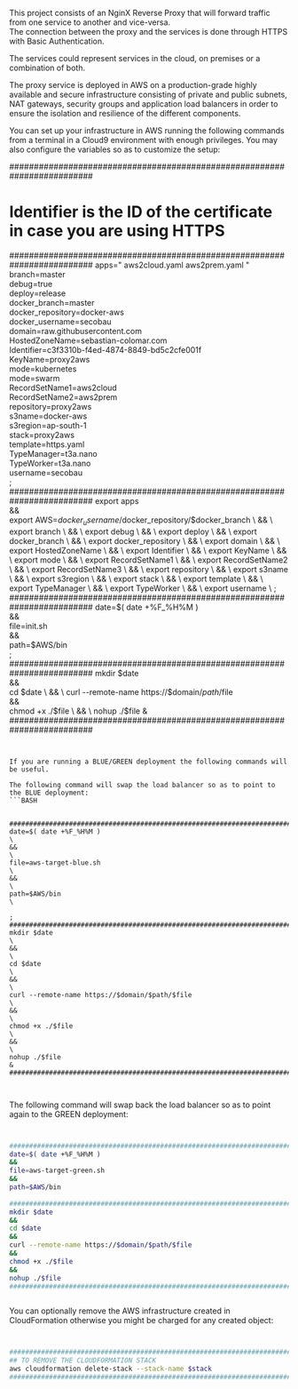 This project consists of an NginX Reverse Proxy that will forward traffic from one service to another and vice-versa.  
The connection between the proxy and the services is done through HTTPS with Basic Authentication.

The services could represent services in the cloud, on premises or a combination of both.

The proxy service is deployed in AWS on a production-grade highly available and secure infrastructure consisting of private and public subnets, NAT gateways, security groups and application load balancers in order to ensure the isolation and resilience of the different components.

You can set up your infrastructure in AWS running the following commands from a terminal in a Cloud9 environment with enough privileges.
You may also configure the variables so as to customize the setup:

#########################################################################
# Identifier is the ID of the certificate in case you are using HTTPS   #
#########################################################################
apps=" aws2cloud.yaml aws2prem.yaml "                                   \
branch=master                                                             \
debug=true                                                              \
deploy=release                                                          \
docker_branch=master                                                      \
docker_repository=docker-aws                                            \
docker_username=secobau                                                 \
domain=raw.githubusercontent.com                                        \
HostedZoneName=sebastian-colomar.com                                    \
Identifier=c3f3310b-f4ed-4874-8849-bd5c2cfe001f                         \
KeyName=proxy2aws                                                       \
mode=kubernetes                                                         \
mode=swarm                                                              \
RecordSetName1=aws2cloud                                                \
RecordSetName2=aws2prem                                                 \
repository=proxy2aws                                                    \
s3name=docker-aws                                                       \
s3region=ap-south-1                                                     \
stack=proxy2aws                                                         \
template=https.yaml                                                     \
TypeManager=t3a.nano                                                    \
TypeWorker=t3a.nano                                                     \
username=secobau                                                        \
                                                                        ;
#########################################################################
export apps                                                             \
&&                                                                      \
export AWS=$docker_username/$docker_repository/$docker_branch           \
&&                                                                      \
export branch                                                           \
&&                                                                      \
export debug                                                            \
&&                                                                      \
export deploy                                                           \
&&                                                                      \
export docker_branch                                                    \
&&                                                                      \
export docker_repository                                                \
&&                                                                      \
export domain                                                           \
&&                                                                      \
export HostedZoneName                                                   \
&&                                                                      \
export Identifier                                                       \
&&                                                                      \
export KeyName                                                          \
&&                                                                      \
export mode                                                             \
&&                                                                      \
export RecordSetName1                                                   \
&&                                                                      \
export RecordSetName2                                                   \
&&                                                                      \
export RecordSetName3                                                   \
&&                                                                      \
export repository                                                       \
&&                                                                      \
export s3name                                                           \
&&                                                                      \
export s3region                                                         \
&&                                                                      \
export stack                                                            \
&&                                                                      \
export template                                                         \
&&                                                                      \
export TypeManager                                                      \
&&                                                                      \
export TypeWorker                                                       \
&&                                                                      \
export username                                                         \
                                                                        ;
#########################################################################
date=$( date +%F_%H%M )                                                 \
&&                                                                      \
file=init.sh                                                            \
&&                                                                      \
path=$AWS/bin                                                           \
                                                                        ;
#########################################################################
mkdir $date                                                             \
&&                                                                      \
cd $date                                                                \
&&                                                                      \
curl --remote-name https://$domain/$path/$file                          \
&&                                                                      \
chmod +x ./$file                                                        \
&&                                                                      \
nohup ./$file                                                           &
#########################################################################


```


If you are running a BLUE/GREEN deployment the following commands will be useful.

The following command will swap the load balancer so as to point to the BLUE deployment:
```BASH


#########################################################################
date=$( date +%F_%H%M )                                                 \
&&                                                                      \
file=aws-target-blue.sh                                                 \
&&                                                                      \
path=$AWS/bin                                                           \
                                                                        ;
#########################################################################
mkdir $date                                                             \
&&                                                                      \
cd $date                                                                \
&&                                                                      \
curl --remote-name https://$domain/$path/$file                          \
&&                                                                      \
chmod +x ./$file                                                        \
&&                                                                      \
nohup ./$file                                                           &
#########################################################################



```

The following command will swap back the load balancer so as to point again to the GREEN deployment:
```BASH


#########################################################################
date=$( date +%F_%H%M )                                                 \
&&                                                                      \
file=aws-target-green.sh                                                \
&&                                                                      \
path=$AWS/bin                                                           \
                                                                        ;
#########################################################################
mkdir $date                                                             \
&&                                                                      \
cd $date                                                                \
&&                                                                      \
curl --remote-name https://$domain/$path/$file                          \
&&                                                                      \
chmod +x ./$file                                                        \
&&                                                                      \
nohup ./$file                                                           &
#########################################################################



```


You can optionally remove the AWS infrastructure created in CloudFormation otherwise you might be charged for any created object:


```BASH


#########################################################################
## TO REMOVE THE CLOUDFORMATION STACK                                   #
aws cloudformation delete-stack --stack-name $stack                     ;
#########################################################################


```

